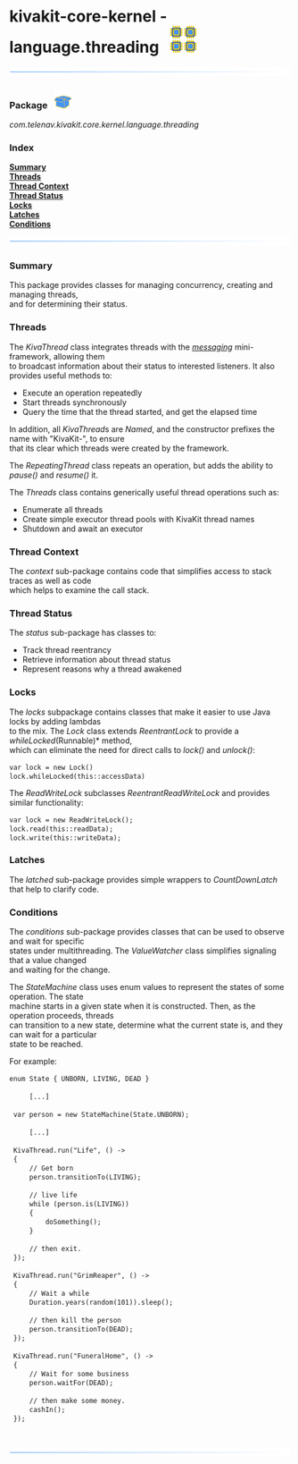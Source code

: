 # kivakit-core-kernel - language.threading &nbsp; ![](../../../documentation/images/chips-48.png)

![](../documentation/images/horizontal-line.png)

### Package &nbsp; ![](../../../documentation/images/box-32.png)

*com.telenav.kivakit.core.kernel.language.threading*

### Index

[**Summary**](#summary)  
[**Threads**](#threads)  
[**Thread Context**](#thread-context)  
[**Thread Status**](#thread-status)  
[**Locks**](#locks)  
[**Latches**](#latches)  
[**Conditions**](#conditions)

![](../documentation/images/horizontal-line.png)

### Summary <a name="summary"></a>

This package provides classes for managing concurrency, creating and managing threads,  
and for determining their status.

### Threads <a name="threads"></a>

The *KivaThread* class integrates threads with the [*messaging*](messaging.md) mini-framework, allowing them  
to broadcast information about their status to interested listeners. It also provides useful methods to:

* Execute an operation repeatedly
* Start threads synchronously
* Query the time that the thread started, and get the elapsed time

In addition, all *KivaThread*s are *Named*, and the constructor prefixes the name with "KivaKit-", to ensure  
that its clear which threads were created by the framework.

The *RepeatingThread* class repeats an operation, but adds the ability to *pause()* and *resume()* it.

The *Threads* class contains generically useful thread operations such as:

* Enumerate all threads
* Create simple executor thread pools with KivaKit thread names
* Shutdown and await an executor

### Thread Context <a name="thread-context"></a>

The *context* sub-package contains code that simplifies access to stack traces as well as code  
which helps to examine the call stack.

### Thread Status <a name="thread-status"></a>

The *status* sub-package has classes to:

* Track thread reentrancy
* Retrieve information about thread status
* Represent reasons why a thread awakened

### Locks <a name="thread-locks"></a>

The *locks* subpackage contains classes that make it easier to use Java locks by adding lambdas   
to the mix. The *Lock* class extends *ReentrantLock* to provide a *whileLocked*(Runnable)* method,  
which can eliminate the need for direct calls to *lock()* and *unlock()*:

    var lock = new Lock()
    lock.whileLocked(this::accessData)

The *ReadWriteLock* subclasses *ReentrantReadWriteLock* and provides similar functionality:

    var lock = new ReadWriteLock();
    lock.read(this::readData);
    lock.write(this::writeData);

### Latches <a name="thread-latches"></a>

The *latched* sub-package provides simple wrappers to *CountDownLatch* that help to clarify code.

### Conditions <a name="conditions"></a>

The *conditions* sub-package provides classes that can be used to observe and wait for specific  
states under multithreading. The *ValueWatcher* class simplifies signaling that a value changed  
and waiting for the change.

The *StateMachine* class uses enum values to represent the states of some operation. The state  
machine starts in a given state when it is constructed. Then, as the operation proceeds, threads  
can transition to a new state, determine what the current state is, and they can wait for a particular  
state to be reached.

For example:

    enum State { UNBORN, LIVING, DEAD }
    
         [...]
    
     var person = new StateMachine(State.UNBORN);
    
         [...]
    
     KivaThread.run("Life", () ->
     {
         // Get born
         person.transitionTo(LIVING);
    
         // live life
         while (person.is(LIVING))
         {
             doSomething();
         }
    
         // then exit.
     });
    
     KivaThread.run("GrimReaper", () ->
     {
         // Wait a while
         Duration.years(random(101)).sleep();
    
         // then kill the person
         person.transitionTo(DEAD);
     });
    
     KivaThread.run("FuneralHome", () ->
     {
         // Wait for some business
         person.waitFor(DEAD);
    
         // then make some money.
         cashIn();
     });

<br/>

![](../documentation/images/horizontal-line.png)
